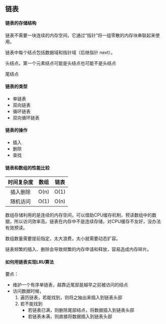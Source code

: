 ## 链表

#### 链表的存储结构

链表不需要一块连续的内存空间，它通过“指针”将一组零散的内存块串联起来使用。

链表中每个结点包括数据域和指针域（后继指针 next）。

头结点，第一个元素结点可能是头结点也可能不是头结点

尾结点

#### 链表的类型

- 单链表
- 双向链表
- 循环链表
- 双向循环链表

#### 链表的操作

- 插入
- 删除
- 查找

#### 链表和数组的性能比较


| 时间复杂度 | 数组 | 链表 |
:-: | :-: | :-:
插入删除 | O(n) | O(1)
随机访问 | O(1) | O(n)

数组存储利用的是连续的内存空间，可以借助CPU缓存机制，预读数组中的数据，所以访问效率高。链表在内存中不是连续存储，对CPU缓存不友好，没办法有效预读。

数组数量需要提前指定，太大浪费，太小就需要动态扩容。

链表频繁的插入、删除会导致频繁的内存申请和释放，容易造成内存碎片。

#### 如何用链表实现LRU算法

要点：

- 维护一个有序单链表，越靠近尾部是越早之前被访问的结点
- 访问数据时候，
	1. 遍历链表，若能找到，则将之抽出来插入到链表头部
	2. 若不能找到
		- 若链表已满，则删除尾部结点，将数据插入到链表头部
		- 若链表未满，则直接将数据插入到链表头部
